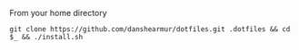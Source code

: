 From your home directory

    git clone https://github.com/danshearmur/dotfiles.git .dotfiles && cd $_ && ./install.sh

